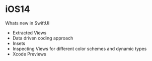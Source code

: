 # iOS14

Whats new in SwiftUI
- Extracted Views
- Data driven coding approach
- Insets 
- Inspecting Views for different color schemes and dynamic types
- Xcode Previews
